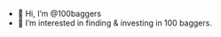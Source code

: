 - 👋 Hi, I’m @100baggers
- 👀 I’m interested in finding & investing in 100 baggers.

<!---
100baggers/100baggers is a ✨ special ✨ repository because its `README.md` (this file) appears on your GitHub profile.
You can click the Preview link to take a look at your changes.
--->

